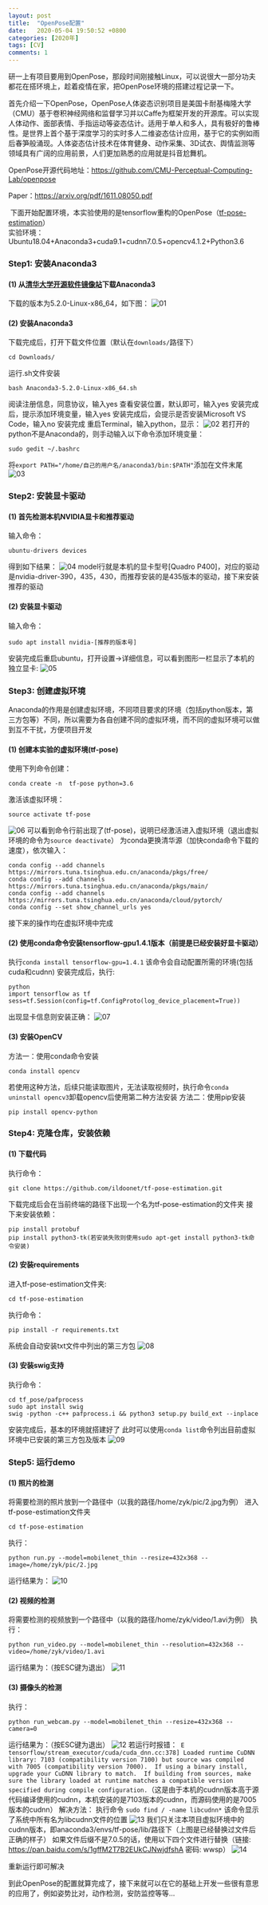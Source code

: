 ```yaml
---
layout: post
title:  "OpenPose配置"
date:   2020-05-04 19:50:52 +0800
categories: [2020年]
tags: [CV]
comments: 1
---
```


  研一上有项目要用到OpenPose，那段时间刚接触Linux，可以说很大一部分功夫都花在搭环境上，趁着疫情在家，把OpenPose环境的搭建过程记录一下。

​  首先介绍一下OpenPose，OpenPose人体姿态识别项目是美国卡耐基梅隆大学（CMU）基于卷积神经网络和监督学习并以Caffe为框架开发的开源库。可以实现人体动作、面部表情、手指运动等姿态估计。适用于单人和多人，具有极好的鲁棒性。是世界上首个基于深度学习的实时多人二维姿态估计应用，基于它的实例如雨后春笋般涌现。人体姿态估计技术在体育健身、动作采集、3D试衣、舆情监测等领域具有广阔的应用前景，人们更加熟悉的应用就是抖音尬舞机。

OpenPose开源代码地址：https://github.com/CMU-Perceptual-Computing-Lab/openpose

Paper：https://arxiv.org/pdf/1611.08050.pdf

​  下面开始配置环境，本实验使用的是tensorflow重构的OpenPose（[tf-pose-estimation](https://github.com/ildoonet/tf-pose-estimation)）		
实验环境：Ubuntu18.04+Anaconda3+cuda9.1+cudnn7.0.5+opencv4.1.2+Python3.6

### Step1: 安装Anaconda3  
#### (1) 从[清华大学开源软件镜像站](https://mirrors.tuna.tsinghua.edu.cn/anaconda/archive/)下载Anaconda3
下载的版本为5.2.0-Linux-x86_64，如下图：
![01](./blog_img/2020-05-04-openpose配置/01.jpg)

#### (2) 安装Anaconda3
下载完成后，打开下载文件位置（默认在`downloads/`路径下）
```
cd Downloads/
```
运行.sh文件安装
```
bash Anaconda3-5.2.0-Linux-x86_64.sh
```
阅读注册信息，同意协议，输入yes
查看安装位置，默认即可，输入yes
安装完成后，提示添加环境变量，输入yes
安装完成后，会提示是否安装Microsoft VS Code，输入no
安装完成
重启Terminal，输入python，显示：
![02](./blog_img/2020-05-04-openpose配置/02.jpg)
若打开的python不是Anaconda的，则手动输入以下命令添加环境变量：
```
sudo gedit ~/.bashrc
```
将`export PATH="/home/自己的用户名/anaconda3/bin:$PATH"`添加在文件末尾
![03](./blog_img/2020-05-04-openpose配置/03.jpg)

### Step2: 安装显卡驱动
#### (1) 首先检测本机NVIDIA显卡和推荐驱动
输入命令：
```
ubuntu-drivers devices
```
得到如下结果：
![04](./blog_img/2020-05-04-openpose配置/04.jpg)
model行就是本机的显卡型号[Quadro P400]，对应的驱动是nvidia-driver-390，435，430，而推荐安装的是435版本的驱动，接下来安装推荐的驱动
#### (2) 安装显卡驱动
输入命令：
```
sudo apt install nvidia-[推荐的版本号]
```
安装完成后重启ubuntu，打开设置->详细信息，可以看到图形一栏显示了本机的独立显卡:
![05](./blog_img/2020-05-04-openpose配置/05.jpg)

### Step3: 创建虚拟环境
Anaconda的作用是创建虚拟环境，不同项目要求的环境（包括python版本，第三方包等）不同，所以需要为各自创建不同的虚拟环境，而不同的虚拟环境可以做到互不干扰，方便项目开发
#### (1) 创建本实验的虚拟环境(tf-pose)
使用下列命令创建：
```
conda create -n  tf-pose python=3.6
```
激活该虚拟环境：
```
source activate tf-pose
```
![06](./blog_img/2020-05-04-openpose配置/06.jpg)
可以看到命令行前出现了(tf-pose)，说明已经激活进入虚拟环境（退出虚拟环境的命令为`source deactivate`）
为conda更换清华源（加快conda命令下载的速度），依次输入：
```
conda config --add channels https://mirrors.tuna.tsinghua.edu.cn/anaconda/pkgs/free/
conda config --add channels https://mirrors.tuna.tsinghua.edu.cn/anaconda/pkgs/main/
conda config --add channels https://mirrors.tuna.tsinghua.edu.cn/anaconda/cloud/pytorch/
conda config --set show_channel_urls yes
```
接下来的操作均在虚拟环境中完成
#### (2) 使用conda命令安装tensorflow-gpu1.4.1版本（前提是已经安装好显卡驱动）
执行`conda install tensorflow-gpu=1.4.1`
该命令会自动配置所需的环境(包括cuda和cudnn)
安装完成后，执行:

```
python
import tensorflow as tf
sess=tf.Session(config=tf.ConfigProto(log_device_placement=True))
```
出现显卡信息则安装正确：
![07](./blog_img/2020-05-04-openpose配置/07.jpg)
#### (3) 安装OpenCV
方法一：使用conda命令安装
```
conda install opencv
```
若使用这种方法，后续只能读取图片，无法读取视频时，执行命令`conda uninstall opencv3`卸载opencv后使用第二种方法安装
方法二：使用pip安装
```
pip install opencv-python
```
### Step4: 克隆仓库，安装依赖
#### (1) 下载代码
执行命令：
```
git clone https://github.com/ildoonet/tf-pose-estimation.git
```
下载完成后会在当前终端的路径下出现一个名为tf-pose-estimation的文件夹
接下来安装依赖：
```
pip install protobuf
pip install python3-tk(若安装失败则使用sudo apt-get install python3-tk命令安装)
```
#### (2) 安装requirements
进入tf-pose-estimation文件夹:
```
cd tf-pose-estimation
```
执行命令：
```
pip install -r requirements.txt
```
系统会自动安装txt文件中列出的第三方包
![08](./blog_img/2020-05-04-openpose配置/08.jpg)
#### (3) 安装swig支持
执行命令：
```
cd tf_pose/pafprocess
sudo apt install swig
swig -python -c++ pafprocess.i && python3 setup.py build_ext --inplace
```
安装完成后，基本的环境就搭建好了
此时可以使用`conda list`命令列出目前虚拟环境中已安装的第三方包及版本
![09](./blog_img/2020-05-04-openpose配置/09.jpg)
### Step5: 运行demo
#### (1) 照片的检测
将需要检测的照片放到一个路径中（以我的路径/home/zyk/pic/2.jpg为例）
进入tf-pose-estimation文件夹
```
cd tf-pose-estimation
```
执行：
```
python run.py --model=mobilenet_thin --resize=432x368 --image=/home/zyk/pic/2.jpg
```
运行结果为：
![10](./blog_img/2020-05-04-openpose配置/10.jpg)
#### (2) 视频的检测
将需要检测的视频放到一个路径中（以我的路径/home/zyk/video/1.avi为例）
执行：
```
python run_video.py --model=mobilenet_thin --resolution=432x368 --        video=/home/zyk/video/1.avi
```
运行结果为：（按ESC键为退出）
![11](./blog_img/2020-05-04-openpose配置/11.jpg)

#### (3) 摄像头的检测
执行：
```
python run_webcam.py --model=mobilenet_thin --resize=432x368 --camera=0
```
运行结果为：（按ESC键为退出）
![12](./blog_img/2020-05-04-openpose配置/12.jpg)
若运行时报错：` E tensorflow/stream_executor/cuda/cuda_dnn.cc:378] Loaded runtime CuDNN library: 7103 (compatibility version 7100) but source was compiled with 7005 (compatibility version 7000).  If using a binary install, upgrade your CuDNN library to match.  If building from sources, make sure the library loaded at runtime matches a compatible version specified during compile configuration.`（这是由于本机的cudnn版本高于源代码编译使用的cudnn，本机安装的是7103版本的cudnn，而源码使用的是7005版本的cudnn）
解决方法：
执行命令
```sudo find / -name libcudnn*```
该命令显示了系统中所有名为libcudnn文件的位置
![13](./blog_img/2020-05-04-openpose配置/13.jpg)
我们只关注本项目虚拟环境中的cudnn版本，即anaconda3/envs/tf-pose/lib/路径下（上图是已经替换过文件后正确的样子）
如果文件后缀不是7.0.5的话，使用以下四个文件进行替换（链接: https://pan.baidu.com/s/1gffM2T7B2EUkCJNwjdfshA  密码: wwsp）
![14](./blog_img/2020-05-04-openpose配置/14.jpg)  

重新运行即可解决  

到此OpenPose的配置就算完成了，接下来就可以在它的基础上开发一些很有意思的应用了，例如姿势比对，动作检测，安防监控等等...